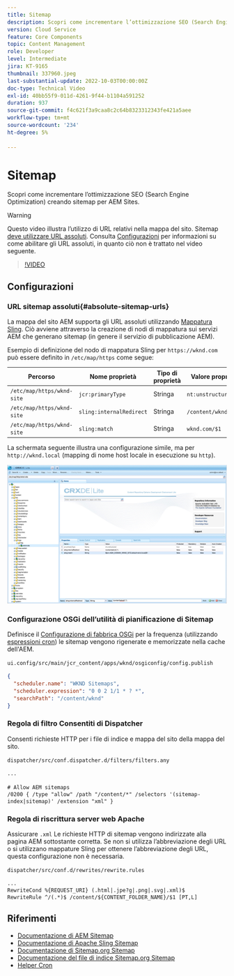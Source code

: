 ```yaml
---
title: Sitemap
description: Scopri come incrementare l’ottimizzazione SEO (Search Engine Optimization) creando sitemap per AEM Sites.
version: Cloud Service
feature: Core Components
topic: Content Management
role: Developer
level: Intermediate
jira: KT-9165
thumbnail: 337960.jpeg
last-substantial-update: 2022-10-03T00:00:00Z
doc-type: Technical Video
exl-id: 40bb55f9-011d-4261-9f44-b1104a591252
duration: 937
source-git-commit: f4c621f3a9caa8c2c64b8323312343fe421a5aee
workflow-type: tm+mt
source-wordcount: '234'
ht-degree: 5%

---
```


# Sitemap

Scopri come incrementare l’ottimizzazione SEO (Search Engine Optimization) creando sitemap per AEM Sites.

>[!WARNING]
>
>Questo video illustra l’utilizzo di URL relativi nella mappa del sito. Sitemap [deve utilizzare URL assoluti](https://sitemaps.org/protocol.html). Consulta [Configurazioni](#absolute-sitemap-urls) per informazioni su come abilitare gli URL assoluti, in quanto ciò non è trattato nel video seguente.

>[!VIDEO](https://video.tv.adobe.com/v/337960?quality=12&learn=on)

## Configurazioni

### URL sitemap assoluti{#absolute-sitemap-urls}

La mappa del sito AEM supporta gli URL assoluti utilizzando [Mappatura Sling](https://sling.apache.org/documentation/the-sling-engine/mappings-for-resource-resolution.html). Ciò avviene attraverso la creazione di nodi di mappatura sui servizi AEM che generano sitemap (in genere il servizio di pubblicazione AEM).

Esempio di definizione del nodo di mappatura Sling per `https://wknd.com` può essere definito in `/etc/map/https` come segue:

| Percorso | Nome proprietà | Tipo di proprietà | Valore proprietà |
|------|----------|---------------|-------|
| `/etc/map/https/wknd-site` | `jcr:primaryType` | Stringa | `nt:unstructured` |
| `/etc/map/https/wknd-site` | `sling:internalRedirect` | Stringa | `/content/wknd/(.*)` |
| `/etc/map/https/wknd-site` | `sling:match` | Stringa | `wknd.com/$1` |

La schermata seguente illustra una configurazione simile, ma per `http://wknd.local` (mapping di nome host locale in esecuzione su `http`).

![Configurazione degli URL assoluti di Sitemap](../assets/sitemaps/sitemaps-absolute-urls.jpg)


### Configurazione OSGi dell’utilità di pianificazione di Sitemap

Definisce il [Configurazione di fabbrica OSGi](http://localhost:4502/system/console/configMgr/org.apache.sling.sitemap.impl.SitemapScheduler) per la frequenza (utilizzando [espressioni cron](https://cron.help/)) le sitemap vengono rigenerate e memorizzate nella cache dell&#39;AEM.

`ui.config/src/main/jcr_content/apps/wknd/osgiconfig/config.publish`

```json
{
  "scheduler.name": "WKND Sitemaps",
  "scheduler.expression": "0 0 2 1/1 * ? *",
  "searchPath": "/content/wknd"
}
```

### Regola di filtro Consentiti di Dispatcher

Consenti richieste HTTP per i file di indice e mappa del sito della mappa del sito.

`dispatcher/src/conf.dispatcher.d/filters/filters.any`

```
...

# Allow AEM sitemaps
/0200 { /type "allow" /path "/content/*" /selectors '(sitemap-index|sitemap)' /extension "xml" }
```

### Regola di riscrittura server web Apache

Assicurare `.xml` Le richieste HTTP di sitemap vengono indirizzate alla pagina AEM sottostante corretta. Se non si utilizza l’abbreviazione degli URL o si utilizzano mappature Sling per ottenere l’abbreviazione degli URL, questa configurazione non è necessaria.

`dispatcher/src/conf.d/rewrites/rewrite.rules`

```
...
RewriteCond %{REQUEST_URI} (.html|.jpe?g|.png|.svg|.xml)$
RewriteRule ^/(.*)$ /content/${CONTENT_FOLDER_NAME}/$1 [PT,L]
```

## Riferimenti

+ [Documentazione di AEM Sitemap](https://experienceleague.adobe.com/docs/experience-manager-cloud-service/content/overview/seo-and-url-management.html?lang=en)
+ [Documentazione di Apache Sling Sitemap](https://github.com/apache/sling-org-apache-sling-sitemap#readme)
+ [Documentazione di Sitemap.org Sitemap](https://www.sitemaps.org/protocol.html)
+ [Documentazione del file di indice Sitemap.org Sitemap](https://www.sitemaps.org/protocol.html#index)
+ [Helper Cron](https://cron.help/)